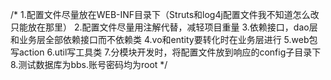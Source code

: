 /*
1.配置文件尽量放在WEB-INF目录下（Struts和log4j配置文件我不知道怎么改只能放在那里）
2.配置文件尽量用注解代替，减轻项目重量
3.依赖接口，dao层和业务层全部依赖接口而不依赖类
4.vo和entity要转化时在业务层进行
5.web包写action
6.util写工具类
7.分模块开发时，将配置文件放到响应的config子目录下
8.测试数据库为bbs.账号密码均为root
*/